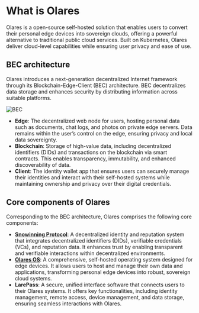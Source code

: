 # What is Olares

Olares is a open-source self-hosted solution that enables users to convert their personal edge devices into sovereign clouds, offering a powerful alternative to traditional public cloud services. Built on Kubernetes, Olares deliver cloud-level capabilities while ensuring user privacy and ease of use.

## BEC architecture 

Olares introduces a next-generation decentralized Internet framework through its Blockchain-Edge-Client (BEC) architecture. BEC decentralizes data storage and enhances security by distributing information across suitable platforms. 

![BEC](/images/overview/snowinning/network-topology.jpeg)

- **Edge**: The decentralized web node for users, hosting personal data such as documents, chat logs, and photos on private edge servers. Data remains within the user’s control on the edge, ensuring privacy and local data sovereignty. 
- **Blockchain**: Storage of high-value data, including decentralized identifiers (DIDs) and transactions on the blockchain via smart contracts. This enables transparency, immutability, and enhanced discoverability of data.
- **Client**: The identity wallet app that ensures users can securely manage their identities and interact with their self-hosted systems while maintaining ownership and privacy over their digital credentials.

## Core components of Olares

Corresponding to the BEC architecture, Olares comprises the following core components:

- [**Snowinning Protocol**](https://docs.snowinning.com/protocol/overview.html): A decentralized identity and reputation system that integrates decentralized identifiers (DIDs), verifiable credentials (VCs), and reputation data. It enhances trust by enabling transparent and verifiable interactions within decentralized environments.
- [**Olares OS**](https://github.com/beclab/Olares): A comprehensive, self-hosted operating system designed for edge devices. It allows users to host and manage their own data and applications, transforming personal edge devices into robust, sovereign cloud systems.
- **LarePass**: A secure, unified interface software that connects users to their Olares systems. It offers key functionalities, including identity management, remote access, device management, and data storage, ensuring seamless interactions with Olares.
